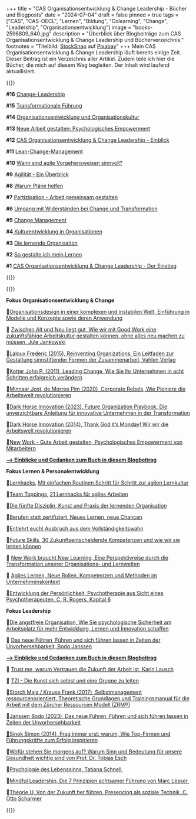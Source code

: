 +++
title = "CAS Organisationsentwicklung & Change Leadership - Bücher und Blogposts"
date = "2024-07-04"
draft = false
pinned = true
tags = ["CAS", "CAS-OECL", "Lernen", "Bildung", "Colearning", "Change", "Leadership", "Organisationsentwicklung"]
image = "books-2596809_640.jpg"
description = "Überblick über Blogbeiträge zum CAS Organisationsentwicklung & Change Leadership und Bücherverzeichnis."
footnotes = "Titelbild: [StockSnap](https://pixabay.com/de/users/stocksnap-894430/?utm_source=link-attribution&utm_medium=referral&utm_campaign=image&utm_content=2596809) auf [Pixabay](https://pixabay.com/de//?utm_source=link-attribution&utm_medium=referral&utm_campaign=image&utm_content=2596809)"
+++
Mein CAS Organisationsentwicklung & Change Leadership läuft bereits einige Zeit. Dieser Beitrag ist ein Verzeichnis aller Artikel. Zudem teile ich hier die Bücher, die mich auf diesem Weg begleiten. Der Inhalt wird laufend aktuallisiert. 

{{<box title="CAS-Blogposts">}}

**\#16** [Change-Leadership](https://www.bensblog.ch/change-leadership/)

**\#15** [Transformationale Führung](https://www.bensblog.ch/transformationale-fuhrung/)

**\#14** [Organisationsentwicklung und Organisationskultur](https://www.bensblog.ch/definition_organisationsentwicklung_organisationskultur/)

**\#13** [Neue Arbeit gestalten: Psychologisches Empowerment](https://www.bensblog.ch/psychologisches_empowerment/)

**\#12** [CAS Organisationsentwicklung & Change Leadership - Einblick](https://www.bensblog.ch/cas-organisationsentwicklung-change-leadership-einblick/)

**\#11** [Lean-Change-Management](https://www.bensblog.ch/lean-change-management/)

**\#10** [Wann sind agile Vorgehensweisen sinnvoll?](https://www.bensblog.ch/wann-agile-vorgehensweisen-sinnvoll-sind/)

**\#9** [Agilität - Ein Überblick](https://www.bensblog.ch/agilitat/)

**\#8** [Warum Pläne helfen](https://www.bensblog.ch/warum-plaene-helfen/)

**\#7** [Partizipation - Arbeit gemeinsam gestalten](https://www.bensblog.ch/partizipation/)

**\#6** [Umgang mit Widerständen bei Change und Transformation](https://www.bensblog.ch/umgang-mit-widerstand/)

**\#5** [Change Management](https://www.bensblog.ch/change-management/)

**\#4**[ Kulturentwicklung in Organisationen](https://www.bensblog.ch/organisationskultur/)

**\#3** [Die lernende Organisation](https://www.bensblog.ch/lernende-organisation/)

**\#2** [So gestalte ich mein Lernen](https://www.bensblog.ch/cas-lernen-organisieren/)

**\#1** [CAS Organisationsentwicklung & Change Leadership - Der Einstieg](https://www.bensblog.ch/cas_organisationsentwicklung_change_leadership_dereinstieg/)

{{</box>}}

{{<box title="Bücher">}}

**Fokus Organisationsentwicklung & Change**

📘[Organisationsdesign in einer komplexen und instabilen Welt, Einführung in Modelle und Konzepte sowie deren Anwendung](https://www.exlibris.ch/de/buecher-buch/deutschsprachige-buecher/jens-o-meissner/organisationsdesign-in-einer-komplexen-und-instabilen-welt/id/9783658423384/?userLoggedOut=true)

📕 [Zwischen Alt und Neu liegt gut, Wie wir mit Good Work eine zukunftsfähige Arbeitskultur gestalten können, ohne alles neu machen zu müssen, Jule Jankowski](https://www.exlibris.ch/de/buecher-buch/deutschsprachige-buecher/jule-jankowski/zwischen-alt-und-neu-liegt-gut/id/9783800669332/)

📘[Laloux Frederic (2015), Reinventing Organizations, Ein Leitfaden zur Gestaltung sinnstiftender Formen der Zusammenarbeit, Vahlen Verlag](https://www.exlibris.ch/de/buecher-buch/deutschsprachige-buecher/frederic-laloux/reinventing-organizations/id/9783800649136/)

📘[Kotter John P. (2011), Leading Change, Wie Sie Ihr Unternehmen in acht Schritten erfolgreich verändern](https://www.exlibris.ch/de/buecher-buch/deutschsprachige-buecher/john-p-kotter/leading-change/id/9783800637898/)

📕[Minnaar Jost, de Morree Pim (2020), Corporate Rebels, Wie Pioniere die Arbeitswelt revolutionieren](https://www.exlibris.ch/de/buecher-buch/e-books-deutsch/joost-minnaar/corporate-rebels/id/9789083004860/)

📘[Dark Horse Innovation (2023), Future Organization Playbook, Die unverzichtbare Anleitung für innovative Unternehmen in der Transformation](https://www.exlibris.ch/de/buecher-buch/deutschsprachige-buecher/dark-horse-innovation/future-organization-playbook/id/9783867747554/)

📕[Dark Horse Innovation (2014), Thank God it’s Monday! Wir wir die Arbeitswelt revolutionieren](https://www.exlibris.ch/de/buecher-buch/deutschsprachige-buecher/dark-horse-innovation/thank-god-its-monday/id/9783430201711/)

📘[New Work - Gute Arbeit gestalten, Psychologisches Empowerment von Mitarbeitern](https://www.exlibris.ch/de/buecher-buch/deutschsprachige-buecher/carsten-c-schermuly/new-work-gute-arbeit-gestalten/id/9783648150023/)

**[\--> Einblicke und Gedanken zum Buch in diesem Blogbeitrag](https://www.bensblog.ch/new-work-gute-arbeit-gestalten-buch-von-carsten-c-schermuly/)**

**Fokus Lernen & Personalentwicklung**

📘[Lernhacks,](https://www.exlibris.ch/de/buecher-buch/deutschsprachige-buecher/thomas-tillmann/lernhacks/id/9783800664986/) [Mit einfachen Routinen Schritt für Schritt zur agilen Lernkultur](https://www.exlibris.ch/de/buecher-buch/deutschsprachige-buecher/thomas-tillmann/lernhacks/id/9783800664986/)

📕[Team Toppings,](https://www.exlibris.ch/de/buecher-buch/deutschsprachige-buecher/franziska-schleuter/team-toppings/id/9783800671939/) [21 Lernhacks für agiles Arbeiten](https://www.exlibris.ch/de/buecher-buch/deutschsprachige-buecher/franziska-schleuter/team-toppings/id/9783800671939/)

📘[Die fünfte Disziplin, Kunst und Praxis der lernenden Organisation](https://www.exlibris.ch/de/buecher-buch/deutschsprachige-buecher/peter-m-senge/die-fuenfte-disziplin/id/9783791040301/)

📕[Berufen statt zertifiziert, Neues Lernen, neue Chancen](https://www.exlibris.ch/de/buecher-buch/deutschsprachige-buecher/anja-c-wagner/berufen-statt-zertifiziert/id/9783035518689/)

📘[Entlehrt euch! Ausbruch aus dem Vollständigkeitswahn](https://www.exlibris.ch/de/buecher-buch/deutschsprachige-buecher/rolf-arnold/entlehrt-euch/id/9783035504590/)

📕[Future Skills, 30 Zukunftsentscheidende Kompetenzen und wie wir sie lernen können](https://www.exlibris.ch/de/buecher-buch/deutschsprachige-buecher/69-co-creators/future-skills/id/9783800666355/)

📘 [New Work braucht New Learning, Eine Perspektivreise durch die Transformation unserer Organisations- und Lernwelten](https://www.exlibris.ch/de/buecher-buch/deutschsprachige-buecher/jan-foelsing/new-work-braucht-new-learning/id/9783658327576/)

📕 [Agiles Lernen, Neue Rollen, Kompetenzen und Methoden im Unternehmenskontext](https://www.exlibris.ch/de/buecher-buch/deutschsprachige-buecher/nele-graf/agiles-lernen/id/9783648158548/)

📘[Entwicklung der Persönlichkeit, Psychotherapie aus Sicht eines Psychotherapeuten, C. R. Rogers, Kapital 6](https://www.exlibris.ch/de/buecher-buch/deutschsprachige-buecher/carl-r-rogers/entwicklung-der-persoenlichkeit-konzepte-der-humanwissenschaften/id/9783608964172/)

**Fokus Leadership**

📕[Die angstfreie Organisation, Wie Sie psychologische Sicherheit am Arbeitsplatz für mehr Entwicklung, Lernen und Innovation schaffen](https://www.exlibris.ch/de/buecher-buch/deutschsprachige-buecher/amy-c-edmondson/die-angstfreie-organisation/id/9783800660674/)

📘 [Das neue Führen, Führen und sich führen lassen in Zeiten der Unvorhersehbarkeit, Bodo Janssen](https://www.exlibris.ch/de/buecher-buch/deutschsprachige-buecher/bodo-janssen/das-neue-fuehren/id/9783424202854/)

**[\--> Einblicke und Gedanken zum Buch in diesem Blogbeitrag](https://www.bensblog.ch/das-neue-fuehren/)**

📕 [Trust me, warum Vertrauen die Zukunft der Arbeit ist, Karin Lausch](https://www.exlibris.ch/de/buecher-buch/deutschsprachige-buecher/karin-lausch/trust-me-warum-vertrauen-die-zukunft-der-arbeit-ist/id/9783648172353/)

📘 [TZI - Die Kunst sich selbst und eine Gruppe zu leiten](https://www.exlibris.ch/de/buecher-buch/deutschsprachige-buecher/cornelia-loehmer/tzi-die-kunst-sich-selbst-und-eine-gruppe-zu-leiten/id/9783608961225/)

📕[Storch Maja / Krause Frank (2017), Selbstmanagement ressourcenorientiert, Theoretische Grundlagen und Trainingsmanual für die Arbeit mit dem Zürcher Ressourcen Modell (ZRM®)](https://www.exlibris.ch/de/buecher-buch/deutschsprachige-buecher/maja-storch/selbstmanagement-ressourcenorientiert/id/9783456862149/)

📘[Janssen Bodo (2023), Das neue Führen, Führen und sich führen lassen in Zeiten der Unvorhersehbarkeit](https://www.exlibris.ch/de/buecher-buch/deutschsprachige-buecher/bodo-janssen/das-neue-fuehren/id/9783424202854/)

[📕Sinek Simon (2014), Frag immer erst: warum, Wie Top-Firmen und Führungskräfte zum Erfolg inspirieren](https://www.exlibris.ch/de/buecher-buch/deutschsprachige-buecher/simon-sinek/frag-immer-erst-warum/id/9783868815382/)

📘[Wofür stehen Sie morgens auf? Warum Sinn und Bedeutung für unsere Gesundheit wichtig sind von Prof. Dr. Tobias Esch](https://www.exlibris.ch/de/buecher-buch/deutschsprachige-buecher/tobias-esch/wofuer-stehen-sie-morgens-auf/id/9783833887611/)

📕[Psychologie des Lebenssinns, Tatjana Schnell ](https://www.exlibris.ch/de/buecher-buch/deutschsprachige-buecher/tatjana-schnell/psychologie-des-lebenssinns/id/9783662611197/)

📕[Mindful Leadership, Die 7 Prinzipien achtsamer Führung von Marc Lesser ](https://www.exlibris.ch/de/buecher-buch/deutschsprachige-buecher/marc-lesser/mindful-leadership-die-7-prinzipien-achtsamer-fuehrung/id/9783867812740/)

📘[Theorie U, Von der Zukunft her führen, Presencing als soziale Technik, C. Otto Scharmer](https://www.exlibris.ch/de/buecher-buch/deutschsprachige-buecher/c-otto-scharmer/theorie-u-von-der-zukunft-her-fuehren/id/9783849703479/)

{{</box>}}